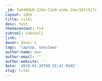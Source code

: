 ```yaml
---
_id: 7e0480b0-22da-11e9-a3de-2dac567c917c
layout: idee
title: titel
desc: test
themacontent: fs4
subtool: subtool1
link: ''
dauer: dauer-2
tags: 'laptop, sonstwas'
author-name: max
author-email: ''
author-website: ''
date: '2019-01-28T08:55:42.950Z'
slug: titel
---
```


